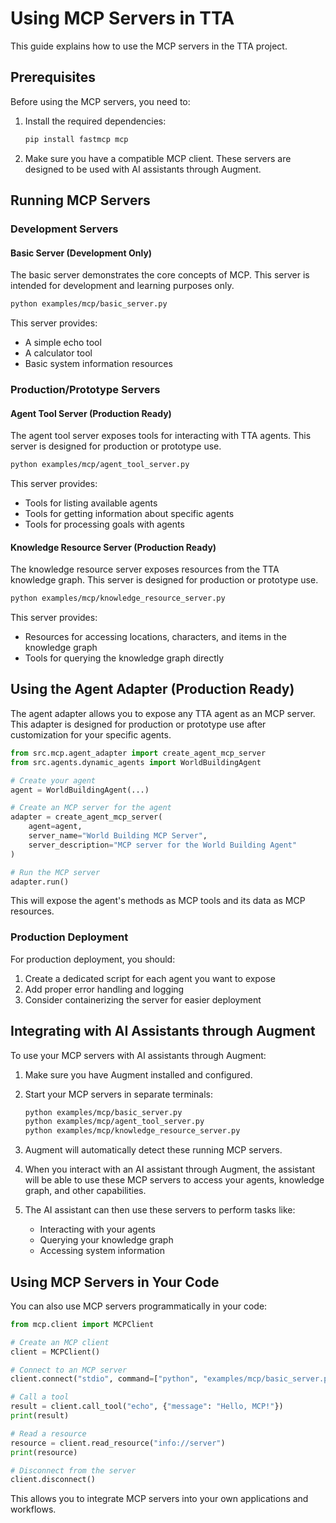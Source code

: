 # Using MCP Servers in TTA

This guide explains how to use the MCP servers in the TTA project.

## Prerequisites

Before using the MCP servers, you need to:

1. Install the required dependencies:
   ```bash
   pip install fastmcp mcp
   ```

2. Make sure you have a compatible MCP client. These servers are designed to be used with AI assistants through Augment.

## Running MCP Servers

### Development Servers

#### Basic Server (Development Only)

The basic server demonstrates the core concepts of MCP. This server is intended for development and learning purposes only.

```bash
python examples/mcp/basic_server.py
```

This server provides:
- A simple echo tool
- A calculator tool
- Basic system information resources

### Production/Prototype Servers

#### Agent Tool Server (Production Ready)

The agent tool server exposes tools for interacting with TTA agents. This server is designed for production or prototype use.

```bash
python examples/mcp/agent_tool_server.py
```

This server provides:
- Tools for listing available agents
- Tools for getting information about specific agents
- Tools for processing goals with agents

#### Knowledge Resource Server (Production Ready)

The knowledge resource server exposes resources from the TTA knowledge graph. This server is designed for production or prototype use.

```bash
python examples/mcp/knowledge_resource_server.py
```

This server provides:
- Resources for accessing locations, characters, and items in the knowledge graph
- Tools for querying the knowledge graph directly

## Using the Agent Adapter (Production Ready)

The agent adapter allows you to expose any TTA agent as an MCP server. This adapter is designed for production or prototype use after customization for your specific agents.

```python
from src.mcp.agent_adapter import create_agent_mcp_server
from src.agents.dynamic_agents import WorldBuildingAgent

# Create your agent
agent = WorldBuildingAgent(...)

# Create an MCP server for the agent
adapter = create_agent_mcp_server(
    agent=agent,
    server_name="World Building MCP Server",
    server_description="MCP server for the World Building Agent"
)

# Run the MCP server
adapter.run()
```

This will expose the agent's methods as MCP tools and its data as MCP resources.

### Production Deployment

For production deployment, you should:

1. Create a dedicated script for each agent you want to expose
2. Add proper error handling and logging
3. Consider containerizing the server for easier deployment

## Integrating with AI Assistants through Augment

To use your MCP servers with AI assistants through Augment:

1. Make sure you have Augment installed and configured.

2. Start your MCP servers in separate terminals:

   ```bash
   python examples/mcp/basic_server.py
   python examples/mcp/agent_tool_server.py
   python examples/mcp/knowledge_resource_server.py
   ```

3. Augment will automatically detect these running MCP servers.

4. When you interact with an AI assistant through Augment, the assistant will be able to use these MCP servers to access your agents, knowledge graph, and other capabilities.

5. The AI assistant can then use these servers to perform tasks like:
   - Interacting with your agents
   - Querying your knowledge graph
   - Accessing system information

## Using MCP Servers in Your Code

You can also use MCP servers programmatically in your code:

```python
from mcp.client import MCPClient

# Create an MCP client
client = MCPClient()

# Connect to an MCP server
client.connect("stdio", command=["python", "examples/mcp/basic_server.py"])

# Call a tool
result = client.call_tool("echo", {"message": "Hello, MCP!"})
print(result)

# Read a resource
resource = client.read_resource("info://server")
print(resource)

# Disconnect from the server
client.disconnect()
```

This allows you to integrate MCP servers into your own applications and workflows.
